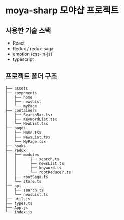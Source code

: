 # moya-sharp 모야샵 프로젝트

## 사용한 기술 스택

- React
- Redux / redux-saga
- emotion (css-in-js)
- typescript

## 프로젝트 폴더 구조

```
├── assets
├── components
│   ├── home
│   ├── newsList
│   └── myPage
├── containers
│   ├── SearchBar.tsx
│   ├── KeyWordList.tsx
│   └── NewList.tsx
├── pages
│   ├── Home.tsx
│   ├── NewsList.tsx
│   └── MyPage.tsx
├── hooks
├── redux
│   ├── modules
│   │      ├── search.ts
│   │      ├── newsList.ts
│   │      ├── keyword.ts
│   │      └── rootReducer.ts
│   ├── rootSaga.ts
│   └── store.ts
├── api
│   ├── search.ts
│   └── newsList.ts
├── util.js
├── types.ts
├── App.js
└── index.js

